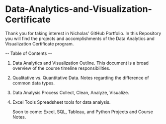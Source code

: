 # Data-Analytics-and-Visualization-Certificate

Thank you for taking interest in Nicholas' GitHub Portfolio. In this Repository you will find the projects and accomplishments of the Data Analytics and Visualization Certificate program. 

-- Table of Contents --

1. Data Analytics and Visualization Outline.
      This document is a broad overview of the course timeline responsibilities.
2. Qualitative vs. Quantitative Data.
      Notes regarding the difference of common data types.
3. Data Analysis Process
      Collect, Clean, Analyze, Visualize.
4. Excel Tools
      Spreadsheet tools for data analysis.
   
    Soon to come: Excel, SQL, Tableau, and Python Projects and Course Notes. 
